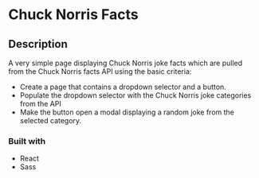 # Chuck Norris Facts

## Description

A very simple page displaying Chuck Norris joke facts which are pulled from the Chuck Norris facts API using the basic criteria:

- Create a page that contains a dropdown selector and a button.
- Populate the dropdown selector with the Chuck Norris joke categories from the API
- Make the button open a modal displaying a random joke from the selected category.

### Built with

- React
- Sass
